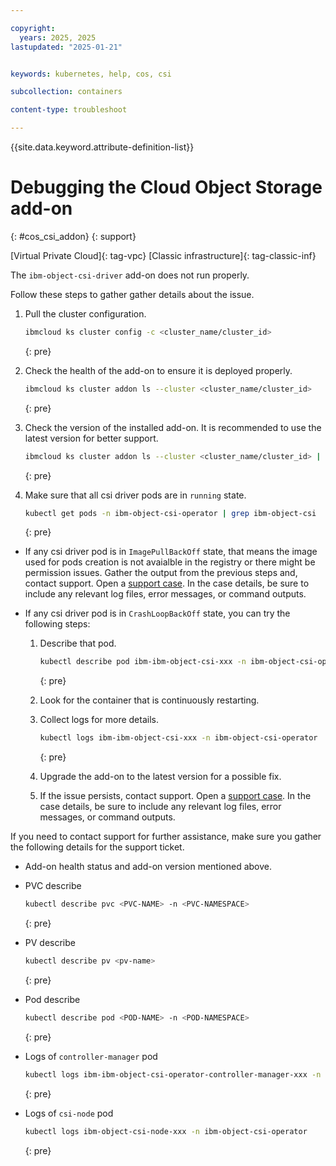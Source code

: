 ```yaml
---

copyright: 
  years: 2025, 2025
lastupdated: "2025-01-21"


keywords: kubernetes, help, cos, csi

subcollection: containers

content-type: troubleshoot

---
```



{{site.data.keyword.attribute-definition-list}}





# Debugging the Cloud Object Storage add-on
{: #cos_csi_addon}
{: support}

[Virtual Private Cloud]{: tag-vpc} [Classic infrastructure]{: tag-classic-inf}


The `ibm-object-csi-driver` add-on does not run properly.


Follow these steps to gather gather details about the issue.

1. Pull the cluster configuration. 
    ```sh
    ibmcloud ks cluster config -c <cluster_name/cluster_id>
    ```
    {: pre}
   
1. Check the health of the add-on to ensure it is deployed properly.
    ```sh
    ibmcloud ks cluster addon ls --cluster <cluster_name/cluster_id>
    ```
    {: pre}

1. Check the version of the installed add-on. It is recommended to use the latest version for better support.
    ```sh
    ibmcloud ks cluster addon ls --cluster <cluster_name/cluster_id> | grep ibm-object-csi-driver
    ```
    {: pre}

1. Make sure that all csi driver pods are in `running` state.
    ```sh
    kubectl get pods -n ibm-object-csi-operator | grep ibm-object-csi
    ```
    {: pre}
  
  * If any csi driver pod is in `ImagePullBackOff` state, that means the image used for pods creation is not avaialble in the registry or there might be permission issues. Gather the output from the previous steps and, contact support. Open a [support case](/docs/account?topic=account-using-avatar). In the case details, be sure to include any relevant log files, error messages, or command outputs.
  
  * If any csi driver pod is in `CrashLoopBackOff` state, you can try the following steps:

    1. Describe that pod.
        ```sh
        kubectl describe pod ibm-ibm-object-csi-xxx -n ibm-object-csi-operator
        ```
        {: pre}

    1. Look for the container that is continuously restarting.

    1. Collect logs for more details.
        ```sh
        kubectl logs ibm-ibm-object-csi-xxx -n ibm-object-csi-operator
        ```
        {: pre}

    1. Upgrade the add-on to the latest version for a possible fix.

    1. If the issue persists, contact support. Open a [support case](/docs/account?topic=account-using-avatar). In the case details, be sure to include any relevant log files, error messages, or command outputs.

If you need to contact support for further assistance, make sure you gather the following details for the support ticket.

* Add-on health status and add-on version mentioned above.

* PVC describe
  ```sh
  kubectl describe pvc <PVC-NAME> -n <PVC-NAMESPACE>
  ```
  {: pre}  

* PV describe
  ```sh
  kubectl describe pv <pv-name>
  ```
  {: pre}  

* Pod describe
  ```sh
  kubectl describe pod <POD-NAME> -n <POD-NAMESPACE> 
  ```
  {: pre}

* Logs of `controller-manager` pod
  ```sh
  kubectl logs ibm-ibm-object-csi-operator-controller-manager-xxx -n ibm-object-csi-operator 
  ```
  {: pre}

* Logs of `csi-node` pod
  ```sh
  kubectl logs ibm-object-csi-node-xxx -n ibm-object-csi-operator 
  ```
  {: pre}
